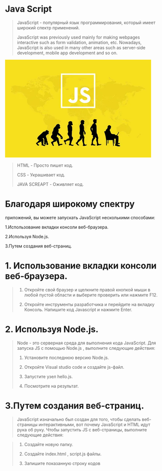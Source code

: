 # Java Script 
> JavaScript - популярный язык программирования, который имеет широкий спектр применений.
>
> JavaScript was previously used mainly for 
making webpages interactive such as form 
validation, animation, etc. Nowadays, 
JavaScript is also used in many other areas 
such as server-side development, mobile 
app development and so on.

![](/Photo/js1.webp)

> HTML - Просто пишет код.
>
> CSS - Украшивает код.
>
> JAVA SCREAPT - Оживляет код.

# Благодаря широкому спектру
приложений, вы можете запускать 
JavaScript несколькими способами:

1.Использование вкладки консоли веб-браузера.

2.Используя Node.js.

3.Путем создания веб-страниц.

# 1. Использование вкладки консоли веб-браузера.
>1. Откройте свой браузер и щелкните правой кнопкой мыши в любой пустой области и выберите проверить или нажмите F12.
>
>2. Откройте инструменты разработчика и перейдите на вкладку Консоль. Напишите код Javascript и нажмите Enter.

# 2. Используя Node.js.
>Node - это серверная среда для выполнения кода JavaScript. Для запуска JS с помощью Node.js , выполните следующие действия:
>
>1. Установите последнюю версию Node.js.
>
>2. Откройте Visual studio code и создайте js-файл.
>
>3. Запустите узел hello.js.
>
>4. Посмотрите на результат.

# 3.Путем создания веб-страниц.

>JavaScript изначально был создан для того, чтобы сделать веб-страницы
интерактивными, вот почему JavaScript и HTML идут рука об
руку. Чтобы запустить JS с веб-страницы, выполните следующие действия:

>1. Создайте новую папку.
>
>2. Создайте index.html , script.js файлы.
>
>3. Запишите показанную строку кодов

